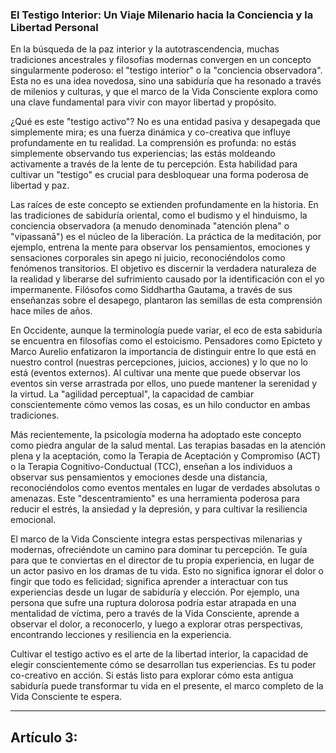 ### El Testigo Interior: Un Viaje Milenario hacia la Conciencia y la Libertad Personal
En la búsqueda de la paz interior y la autotrascendencia, muchas tradiciones ancestrales y filosofías modernas convergen en un concepto singularmente poderoso: el "testigo interior" o la "conciencia observadora". Esta no es una idea novedosa, sino una sabiduría que ha resonado a través de milenios y culturas, y que el marco de la Vida Consciente explora como una clave fundamental para vivir con mayor libertad y propósito.

¿Qué es este "testigo activo"? No es una entidad pasiva y desapegada que simplemente mira; es una fuerza dinámica y co-creativa que influye profundamente en tu realidad. La comprensión es profunda: no estás simplemente observando tus experiencias; las estás moldeando activamente a través de la lente de tu percepción. Esta habilidad para cultivar un "testigo" es crucial para desbloquear una forma poderosa de libertad y paz.

Las raíces de este concepto se extienden profundamente en la historia. En las tradiciones de sabiduría oriental, como el budismo y el hinduismo, la conciencia observadora (a menudo denominada "atención plena" o "vipassanā") es el núcleo de la liberación. La práctica de la meditación, por ejemplo, entrena la mente para observar los pensamientos, emociones y sensaciones corporales sin apego ni juicio, reconociéndolos como fenómenos transitorios. El objetivo es discernir la verdadera naturaleza de la realidad y liberarse del sufrimiento causado por la identificación con el yo impermanente. Filósofos como Siddhartha Gautama, a través de sus enseñanzas sobre el desapego, plantaron las semillas de esta comprensión hace miles de años.

En Occidente, aunque la terminología puede variar, el eco de esta sabiduría se encuentra en filosofías como el estoicismo. Pensadores como Epicteto y Marco Aurelio enfatizaron la importancia de distinguir entre lo que está en nuestro control (nuestras percepciones, juicios, acciones) y lo que no lo está (eventos externos). Al cultivar una mente que puede observar los eventos sin verse arrastrada por ellos, uno puede mantener la serenidad y la virtud. La "agilidad perceptual", la capacidad de cambiar conscientemente cómo vemos las cosas, es un hilo conductor en ambas tradiciones.

Más recientemente, la psicología moderna ha adoptado este concepto como piedra angular de la salud mental. Las terapias basadas en la atención plena y la aceptación, como la Terapia de Aceptación y Compromiso (ACT) o la Terapia Cognitivo-Conductual (TCC), enseñan a los individuos a observar sus pensamientos y emociones desde una distancia, reconociéndolos como eventos mentales en lugar de verdades absolutas o amenazas. Este "descentramiento" es una herramienta poderosa para reducir el estrés, la ansiedad y la depresión, y para cultivar la resiliencia emocional.

El marco de la Vida Consciente integra estas perspectivas milenarias y modernas, ofreciéndote un camino para dominar tu percepción. Te guía para que te conviertas en el director de tu propia experiencia, en lugar de un actor pasivo en los dramas de tu vida. Esto no significa ignorar el dolor o fingir que todo es felicidad; significa aprender a interactuar con tus experiencias desde un lugar de sabiduría y elección. Por ejemplo, una persona que sufre una ruptura dolorosa podría estar atrapada en una mentalidad de víctima, pero a través de la Vida Consciente, aprende a observar el dolor, a reconocerlo, y luego a explorar otras perspectivas, encontrando lecciones y resiliencia en la experiencia.

Cultivar el testigo activo es el arte de la libertad interior, la capacidad de elegir conscientemente cómo se desarrollan tus experiencias. Es tu poder co-creativo en acción. Si estás listo para explorar cómo esta antigua sabiduría puede transformar tu vida en el presente, el marco completo de la Vida Consciente te espera.

---

## Artículo 3: